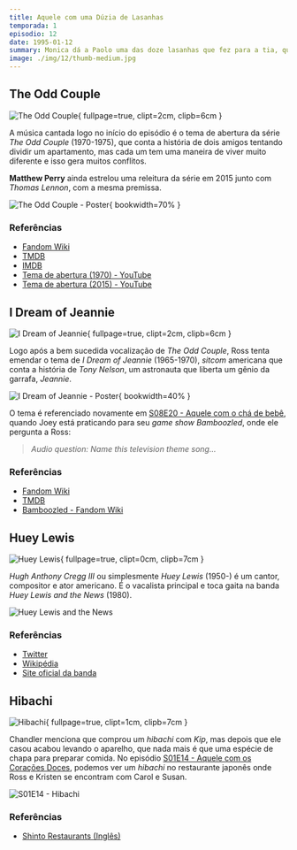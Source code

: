 ```yaml
---
title: Aquele com uma Dúzia de Lasanhas
temporada: 1
episodio: 12
date: 1995-01-12
summary: Monica dá a Paolo uma das doze lasanhas que fez para a tia, que não as quer porque elas contêm carne.
image: ./img/12/thumb-medium.jpg
---
```


## The Odd Couple

![The Odd Couple](./img/12/the-odd-couple.png){ fullpage=true, clipt=2cm, clipb=6cm }

A música cantada logo no início do episódio é o tema de abertura da série
*The Odd Couple* (1970-1975), que conta a história de dois amigos tentando dividir
um apartamento, mas cada um tem uma maneira de viver muito diferente e isso gera
muitos conflitos.

**Matthew Perry** ainda estrelou uma releitura da série em 2015 junto com *Thomas Lennon*,
com a mesma premissa.

![The Odd Couple - Poster](./img/12/the-odd-couple-poster.jpg){ bookwidth=70% }

### Referências

- [Fandom Wiki](https://friends.fandom.com/wiki/The_One_With_The_Dozen_Lasagnas)
- [TMDB](https://www.themoviedb.org/tv/1809-the-odd-couple)
- [IMDB](https://www.imdb.com/title/tt0065329/?ref_=tt_sims_tt)
- [Tema de abertura (1970) - YouTube](https://www.youtube.com/watch?v=kDrfHj3j398)
- [Tema de abertura (2015) - YouTube](https://www.youtube.com/watch?v=mrsj4yd_c3I)

## I Dream of Jeannie

![I Dream of Jeannie](./img/12/i-dream-of-jeannie.png){ fullpage=true, clipt=2cm, clipb=6cm }

Logo após a bem sucedida vocalização de *The Odd Couple*, Ross tenta emendar o
tema de *I Dream of Jeannie* (1965-1970), *sitcom* americana que conta a história
de *Tony Nelson*, um astronauta que liberta um gênio da garrafa, *Jeannie*.

![I Dream of Jeannie - Poster](./img/12/i-dream-of-jeannie-poster.jpg){ bookwidth=40% }

<cena>
    <chandler
        original="- No, no, we're done. We're done, man."
        traducao="- Não, já chega, já chega cara."
    />
</cena>

O tema é referenciado novamente em [S08E20 - Aquele com o chá de bebê](/temporada/8/episodio/20/),
quando Joey está praticando para seu *game show Bamboozled*, onde ele pergunta a Ross:

> *Audio question: Name this television theme song...*

### Referências

- [Fandom Wiki](https://friends.fandom.com/wiki/The_One_With_The_Dozen_Lasagnas)
- [TMDB](https://www.themoviedb.org/tv/1660-i-dream-of-jeannie)
- [Bamboozled - Fandom Wiki](https://friends.fandom.com/wiki/Bamboozled)

## Huey Lewis

![Huey Lewis](./img/12/huey-lewis.png){ fullpage=true, clipt=0cm, clipb=7cm }

<cena>
    <ross
      original="- Hey. When did you and Susan meet Huey Lewis?"
      traducao="- Quando vocês conheceram Huey Lewis?"
    />
    <carol
      original="- Uh, that's our friend Tanya."
      traducao="- Essa é nossa amiga Tanya."
    />
    <ross
      original="- Of course it's your friend Tanya."
      traducao="- Claro que é sua amiga Tanya."
    />
</cena>

*Hugh Anthony Cregg III* ou simplesmente *Huey Lewis* (1950-) é um cantor, compositor e
ator americano. É o vacalista principal e toca gaita na banda *Huey Lewis and the News*
(1980).

![Huey Lewis and the News](./img/12/huey-lewis-and-the-news.jpeg)

### Referências

- [Twitter](https://twitter.com/HueyLewisNews)
- [Wikipédia](https://en.wikipedia.org/wiki/Huey_Lewis)
- [Site oficial da banda](http://www.hueylewisandthenews.com/)

## Hibachi

![Hibachi](./img/12/hibachi.png){ fullpage=true, clipt=1cm, clipb=7cm }

<cena>
    <chandler
        original="- We bought a hibachi together, and then he ran off and got married... and things got pretty ugly."
        traducao="- Compramos um hibachi juntos, ele se casou...  e as coisas ficaram feias."
    />
</cena>

Chandler menciona que comprou um *hibachi* com *Kip*, mas depois que ele casou
acabou levando o aparelho, que nada mais é que uma espécie de chapa para preparar
comida. No episódio [S01E14 - Aquele com os Corações Doces](/temporada/1/episodio/14/),
podemos ver um *hibachi* no restaurante japonês onde Ross e Kristen se encontram
com Carol e Susan.

![S01E14 - Hibachi](./img/12/hibachi-ross-carol.png)

### Referências

- [Shinto Restaurants (Inglês)](https://shintorestaurants.com/what-is-hibachi/)
